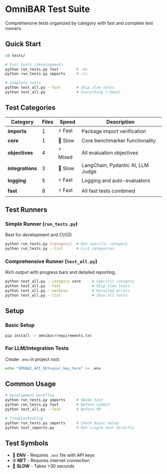 # OmniBAR Test Suite

Comprehensive tests organized by category with fast and complete test runners.

## Quick Start

```bash
cd tests/

# Fast tests (development)
python run_tests.py fast        # ~4s
python run_tests.py imports     # ~1s  

# Complete tests  
python test_all.py --fast       # Skip slow tests
python test_all.py              # Everything (~5min)
```

## Test Categories

| Category | Files | Speed | Description |
|----------|-------|-------|-------------|
| **imports** | 1 | ⚡ Fast | Package import verification |
| **core** | 1 | 🐌 Slow | Core benchmarker functionality |  
| **objectives** | 4 | ⚡ Mixed | All evaluation objectives |
| **integrations** | 3 | 🐌 Slow | LangChain, Pydantic AI, LLM Judge |
| **logging** | 5 | ⚡ Fast | Logging and auto-evaluators |
| **fast** | 8 | ⚡ Fast | All fast tests combined |

## Test Runners

### Simple Runner (`run_tests.py`)
Best for development and CI/CD.

```bash
python run_tests.py [category]  # Run specific category
python run_tests.py --list      # List categories
```

### Comprehensive Runner (`test_all.py`)  
Rich output with progress bars and detailed reporting.

```bash
python test_all.py --category core     # Specific category
python test_all.py --fast              # Skip slow tests
python test_all.py --verbose           # Detailed errors
python test_all.py --list              # Show all tests
```

## Setup

### Basic Setup
```bash
pip install -r omnibar/requirements.txt
```

### For LLM/Integration Tests  
Create `.env` in project root:
```bash
echo "OPENAI_API_KEY=your_key_here" >> .env
```

## Common Usage

```bash
# Development workflow
python run_tests.py imports     # Smoke test  
python run_tests.py fast        # Before commit
python test_all.py --fast       # Before PR

# Troubleshooting
python run_tests.py imports     # Check basic setup
python test_imports.py          # Run single test directly
```

## Test Symbols
- 🔑 **ENV** - Requires `.env` file with API keys
- 🌐 **NET** - Requires internet connection  
- 🐌 **SLOW** - Takes >30 seconds
